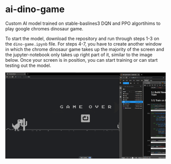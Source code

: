 # ai-dino-game
Custom AI model trained on stable-baslines3 DQN and PPO algortihims to play google chromes dinosaur game. 

To start the model, download the repository and run through steps 1-3 on the `dino-game.ipynb` file. For steps 4-7, you have to create another window in which the chrome dinosaur game takes up the majority of the screen and the jupyter-notebook only takes up right part of it, similar to the image below. Once your screen is in position, you can start training or can start testing out the model. 

<img src = "./images/example.png"> 
